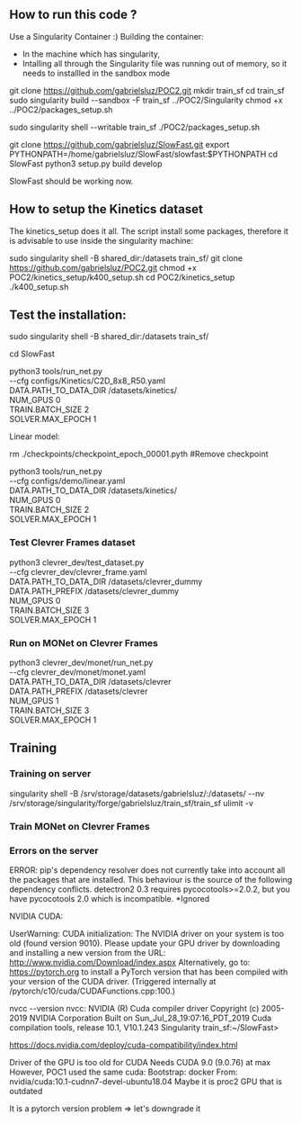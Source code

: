 ## How to run this code ?
Use a Singularity Container :)
Building the container:
- In the machine which has singularity,
- Intalling all through the Singularity file was running out of memory, so it needs to installled in the sandbox mode

git clone https://github.com/gabrielsluz/POC2.git
mkdir train_sf
cd train_sf
sudo singularity build --sandbox -F train_sf ../POC2/Singularity
chmod +x ../POC2/packages_setup.sh

sudo singularity shell --writable train_sf
./POC2/packages_setup.sh 

git clone https://github.com/gabrielsluz/SlowFast.git
export PYTHONPATH=/home/gabrielsluz/SlowFast/slowfast:$PYTHONPATH
cd SlowFast
python3 setup.py build develop

SlowFast should be working now.

## How to setup the Kinetics dataset
The kinetics_setup does it all.
The script install some packages, therefore it is advisable to use inside the
singularity machine: 

sudo singularity shell -B shared_dir:/datasets train_sf/
git clone https://github.com/gabrielsluz/POC2.git
chmod +x POC2/kinetics_setup/k400_setup.sh
cd POC2/kinetics_setup
./k400_setup.sh


## Test the installation:
sudo singularity shell -B shared_dir:/datasets train_sf/

cd SlowFast

python3 tools/run_net.py \
  --cfg configs/Kinetics/C2D_8x8_R50.yaml \
  DATA.PATH_TO_DATA_DIR /datasets/kinetics/ \
  NUM_GPUS 0 \
  TRAIN.BATCH_SIZE 2 \
  SOLVER.MAX_EPOCH 1

Linear model:

rm ./checkpoints/checkpoint_epoch_00001.pyth #Remove checkpoint

python3 tools/run_net.py \
  --cfg configs/demo/linear.yaml \
  DATA.PATH_TO_DATA_DIR /datasets/kinetics/ \
  NUM_GPUS 0 \
  TRAIN.BATCH_SIZE 2 \
  SOLVER.MAX_EPOCH 1

### Test Clevrer Frames dataset

python3 clevrer_dev/test_dataset.py \
  --cfg clevrer_dev/clevrer_frame.yaml \
  DATA.PATH_TO_DATA_DIR /datasets/clevrer_dummy \
  DATA.PATH_PREFIX /datasets/clevrer_dummy \
  NUM_GPUS 0 \
  TRAIN.BATCH_SIZE 3 \
  SOLVER.MAX_EPOCH 1

### Run on MONet on Clevrer Frames
python3 clevrer_dev/monet/run_net.py \
  --cfg clevrer_dev/monet/monet.yaml \
  DATA.PATH_TO_DATA_DIR /datasets/clevrer \
  DATA.PATH_PREFIX /datasets/clevrer \
  NUM_GPUS 1 \
  TRAIN.BATCH_SIZE 3 \
  SOLVER.MAX_EPOCH 1


## Training

### Training on server

singularity shell -B /srv/storage/datasets/gabrielsluz/:/datasets/ --nv /srv/storage/singularity/forge/gabrielsluz/train_sf/train_sf
ulimit -v <value>

### Train MONet on Clevrer Frames


### Errors on the server
ERROR: pip's dependency resolver does not currently take into account all the packages that are installed. This behaviour is the source of the following dependency conflicts.
detectron2 0.3 requires pycocotools>=2.0.2, but you have pycocotools 2.0 which is incompatible.
*Ignored

NVIDIA CUDA:

UserWarning: CUDA initialization: The NVIDIA driver on your system is too old (found version 9010). Please update your GPU driver by downloading and installing a new version from the URL: http://www.nvidia.com/Download/index.aspx Alternatively, go to: https://pytorch.org to install a PyTorch version that has been compiled with your version of the CUDA driver. (Triggered internally at  /pytorch/c10/cuda/CUDAFunctions.cpp:100.)

nvcc --version
nvcc: NVIDIA (R) Cuda compiler driver
Copyright (c) 2005-2019 NVIDIA Corporation
Built on Sun_Jul_28_19:07:16_PDT_2019
Cuda compilation tools, release 10.1, V10.1.243
Singularity train_sf:~/SlowFast> 

https://docs.nvidia.com/deploy/cuda-compatibility/index.html

Driver of the GPU is too old for CUDA
Needs CUDA 9.0 (9.0.76) at max
However, POC1 used the same cuda: Bootstrap: docker
From: nvidia/cuda:10.1-cudnn7-devel-ubuntu18.04
Maybe it is proc2 GPU that is outdated

It is a pytorch version problem => let's downgrade it